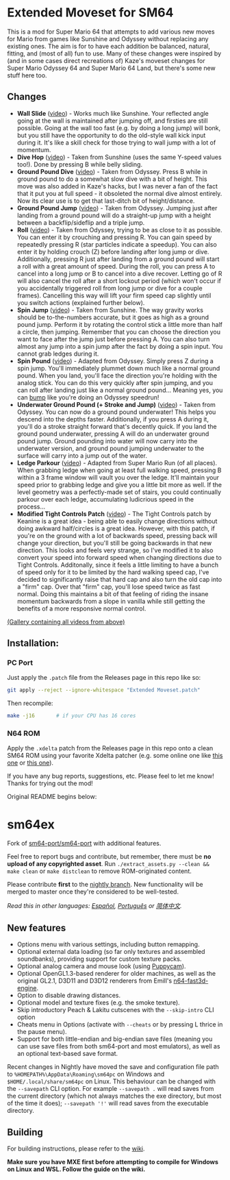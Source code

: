 # Extended Moveset for SM64

This is a mod for Super Mario 64 that attempts to add various new moves for Mario from games like Sunshine and Odyssey without replacing any existing ones. The aim is for to have each addition be balanced, natural, fitting, and (most of all) fun to use. Many of these changes were inspired by (and in some cases direct recreations of) Kaze's moveset changes for Super Mario Odyssey 64 and Super Mario 64 Land, but there's some new stuff here too.

## Changes

* **Wall Slide** ([video](https://imgur.com/zBjdMZN)) - Works much like Sunshine. Your reflected angle going at the wall is maintained after jumping off, and firsties are still possible. Going at the wall too fast (e.g. by doing a long jump) will bonk, but you still have the opportunity to do the old-style wall kick input during it. It's like a skill check for those trying to wall jump with a lot of momentum.
* **Dive Hop** ([video](https://imgur.com/07gii0H)) - Taken from Sunshine (uses the same Y-speed values too!). Done by pressing B while belly sliding.
* **Ground Pound Dive** ([video](https://imgur.com/QQTZMSa)) - Taken from Odyssey. Press B while in ground pound to do a somewhat slow dive with a bit of height. This move was also added in Kaze's hacks, but I was never a fan of the fact that it put you at full speed - it obsoleted the normal dive almost entirely. Now its clear use is to get that last-ditch bit of height/distance.
* **Ground Pound Jump** ([video](https://imgur.com/xTkY8FH)) - Taken from Odyssey. Jumping just after landing from a ground pound will do a straight-up jump with a height between a backflip/sideflip and a triple jump.
* **Roll** ([video](https://imgur.com/letp7qt)) - Taken from Odyssey, trying to be as close to it as possible. You can enter it by crouching and pressing R. You can gain speed by repeatedly pressing R (star particles indicate a speedup). You can also enter it by holding crouch (Z) before landing after long jump or dive. Additionally, pressing R just after landing from a ground pound will start a roll with a great amount of speed. During the roll, you can press A to cancel into a long jump or B to cancel into a dive recover. Letting go of R will also cancel the roll after a short lockout period (which won't occur if you accidentally triggered roll from long jump or dive for a couple frames). Cancelling this way will lift your firm speed cap slightly until you switch actions (explained further below).
* **Spin Jump** ([video](https://imgur.com/tz71HgT)) - Taken from Sunshine. The way gravity works should be to-the-numbers accurate, but it goes as high as a ground pound jump. Perform it by rotating the control stick a little more than half a circle, then jumping. Remember that you can choose the direction you want to face after the jump just before pressing A. You can also turn almost any jump into a spin jump after the fact by doing a spin input. You cannot grab ledges during it.
* **Spin Pound** ([video](https://imgur.com/ysYiMTw)) - Adapted from Odyssey. Simply press Z during a spin jump. You'll immediately plummet down much like a normal ground pound. When you land, you'll face the direction you're holding with the analog stick. You can do this very quickly after spin jumping, and you can roll after landing just like a normal ground pound... Meaning yes, you can [bump](https://smo-speedrun.fandom.com/wiki/Spinpound) like you're doing an Odyssey speedrun!
* **Underwater Ground Pound (+ Stroke and Jump)** ([video](https://imgur.com/tgaRiM6)) - Taken from Odyssey. You can now do a ground pound underwater! This helps you descend into the depths faster. Additionally, if you press A during it, you'll do a stroke straight forward that's decently quick. If you land the ground pound underwater, pressing A will do an underwater ground pound jump. Ground pounding into water will now carry into the underwater version, and ground pound jumping underwater to the surface will carry into a jump out of the water.
* **Ledge Parkour** ([video](https://imgur.com/4C563j2)) - Adapted from Super Mario Run (of all places). When grabbing ledge when going at least full walking speed, pressing B within a 3 frame window will vault you over the ledge. It'll maintain your speed prior to grabbing ledge and give you a little bit more as well. If the level geometry was a perfectly-made set of stairs, you could continually parkour over each ledge, accumulating ludicrious speed in the process...
* **Modified Tight Controls Patch** ([video](https://imgur.com/67xK6i3)) - The Tight Controls patch by Keanine is a great idea - being able to easily change directions without doing awkward half/circles is a great idea. However, with this patch, if you're on the ground with a lot of backwards speed, pressing back will change your direction, but you'll still be going backwards in that new direction. This looks and feels very strange, so I've modified it to also convert your speed into forward speed when changing directions due to Tight Controls. Additonally, since it feels a little limiting to have a bunch of speed only for it to be limited by the hard walking speed cap, I've decided to significantly raise that hard cap and also turn the old cap into a "firm" cap. Over that "firm" cap, you'll lose speed twice as fast normal. Doing this maintains a bit of that feeling of riding the insane momentum backwards from a slope in vanilla while still getting the benefits of a more responsive normal control.

[(Gallery containing all videos from above)](https://imgur.com/a/kuPPS9V)

## Installation:

### PC Port

Just apply the `.patch` file from the Releases page in this repo like so:

```sh
git apply --reject --ignore-whitespace "Extended Moveset.patch"
```

Then recompile:

```sh
make -j16       # if your CPU has 16 cores
```

### N64 ROM

Apply the `.xdelta` patch from the Releases page in this repo onto a clean SM64 ROM using your favorite Xdelta patcher (e.g. some online one like [this one](https://hack64.net/tools/patcher.php) or [this one](https://www.marcrobledo.com/RomPatcher.js/)).

If you have any bug reports, suggestions, etc. Please feel to let me know! Thanks for trying out the mod!

Original README begins below:

# sm64ex
Fork of [sm64-port/sm64-port](https://github.com/sm64-port/sm64-port) with additional features. 

Feel free to report bugs and contribute, but remember, there must be **no upload of any copyrighted asset**. 
Run `./extract_assets.py --clean && make clean` or `make distclean` to remove ROM-originated content.

Please contribute **first** to the [nightly branch](https://github.com/sm64pc/sm64ex/tree/nightly/). New functionality will be merged to master once they're considered to be well-tested.

*Read this in other languages: [Español](README_es_ES.md), [Português](README_pt_BR.md) or [简体中文](README_zh_CN.md).*

## New features

 * Options menu with various settings, including button remapping.
 * Optional external data loading (so far only textures and assembled soundbanks), providing support for custom texture packs.
 * Optional analog camera and mouse look (using [Puppycam](https://github.com/FazanaJ/puppycam)).
 * Optional OpenGL1.3-based renderer for older machines, as well as the original GL2.1, D3D11 and D3D12 renderers from Emill's [n64-fast3d-engine](https://github.com/Emill/n64-fast3d-engine/).
 * Option to disable drawing distances.
 * Optional model and texture fixes (e.g. the smoke texture).
 * Skip introductory Peach & Lakitu cutscenes with the `--skip-intro` CLI option
 * Cheats menu in Options (activate with `--cheats` or by pressing L thrice in the pause menu).
 * Support for both little-endian and big-endian save files (meaning you can use save files from both sm64-port and most emulators), as well as an optional text-based save format.

Recent changes in Nightly have moved the save and configuration file path to `%HOMEPATH%\AppData\Roaming\sm64pc` on Windows and `$HOME/.local/share/sm64pc` on Linux. This behaviour can be changed with the `--savepath` CLI option.
For example `--savepath .` will read saves from the current directory (which not always matches the exe directory, but most of the time it does);
   `--savepath '!'` will read saves from the executable directory.

## Building
For building instructions, please refer to the [wiki](https://github.com/sm64pc/sm64ex/wiki).

**Make sure you have MXE first before attempting to compile for Windows on Linux and WSL. Follow the guide on the wiki.**
